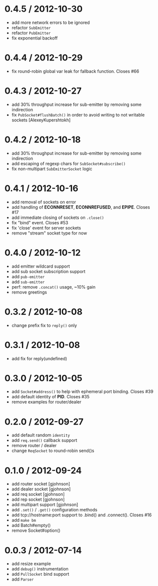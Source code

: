 
0.4.5 / 2012-10-30 
==================

  * add more network errors to be ignored
  * refactor `SubEmitter`
  * refactor `PubEmitter`
  * fix exponential backoff

0.4.4 / 2012-10-29 
==================

  * fix round-robin global var leak for fallback function. Closes #66

0.4.3 / 2012-10-27 
==================

  * add 30% throughput increase for sub-emitter by removing some indirection
  * fix `PubSocket#flushBatch()` in order to avoid writing to not writable sockets [AlexeyKupershtokh]

0.4.2 / 2012-10-18 
==================

  * add 30% throughput increase for sub-emitter by removing some indirection
  * add escaping of regexp chars for `SubSocket#subscribe()`
  * fix non-multipart `SubEmitterSocket` logic

0.4.1 / 2012-10-16 
==================

  * add removal of sockets on error
  * add handling of __ECONNRESET__, __ECONNREFUSED__, and __EPIPE__. Closes #17
  * add immediate closing of sockets on `.close()`
  * fix "bind" event. Closes #53
  * fix 'close' event for server sockets
  * remove "stream" socket type for now

0.4.0 / 2012-10-12 
==================

  * add emitter wildcard support
  * add sub socket subscription support
  * add `pub-emitter`
  * add `sub-emitter`
  * perf: remove `.concat()` usage, ~10% gain
  * remove greetings

0.3.2 / 2012-10-08 
==================

  * change prefix fix to `reply()` only

0.3.1 / 2012-10-08 
==================

  * add fix for reply(undefined)

0.3.0 / 2012-10-05 
==================

  * add `Socket#address()` to help with ephemeral port binding. Closes #39
  * add default identity of __PID__. Closes #35
  * remove examples for router/dealer

0.2.0 / 2012-09-27 
==================

  * add default random `identity`
  * add `req.send()` callback support
  * remove router / dealer
  * change `ReqSocket` to round-robin send()s

0.1.0 / 2012-09-24 
==================

  * add router socket [gjohnson]
  * add dealer socket [gjohnson]
  * add req socket [gjohnson]
  * add rep socket [gjohnson]
  * add multipart support [gjohnson]
  * add `.set()` / `.get()` configuration methods
  * add tcp://hostname:port support to .bind() and .connect(). Closes #16
  * add `make bm`
  * add Batch#empty()
  * remove Socket#option()

0.0.3 / 2012-07-14 
==================

  * add resize example
  * add `debug()` instrumentation
  * add `PullSocket` bind support
  * add `Parser`
